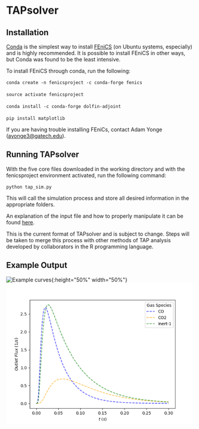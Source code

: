 # TAPsolver

## Installation

[Conda](https://docs.conda.io/projects/conda/en/latest/user-guide/install) is the simplest way to install [FEniCS](https://fenicsproject.org/) (on Ubuntu systems, especially) and is highly recommended. It is possible to install FEniCS in other ways, but Conda was found to be the least intensive.

To install FEniCS through conda, run the following:

	conda create -n fenicsproject -c conda-forge fenics

	source activate fenicsproject

	conda install -c conda-forge dolfin-adjoint

	pip install matplotlib

If you are having trouble installing FEniCs, contact Adam Yonge (ayonge3@gatech.edu).

## Running TAPsolver

With the five core files downloaded in the working directory and with the fenicsproject environment activated, run the following command:

	python tap_sim.py

This will call the simulation process and store all desired information in the appropriate folders. 

An explanation of the input file and how to properly manipulate it can be found [here](https://github.com/medford-group/TAPsolver/tree/master/docs/outline/input_file). 

This is the current format of TAPsolver and is subject to change. Steps will be taken to merge this process with other methods of TAP analysis developed by collaborators in the R programming language. 

## Example Output

![Example curves](./docs/figures/CO.gif){:height="50%" width="50%"}
![Example curves](./docs/figures/flux_data.png)
